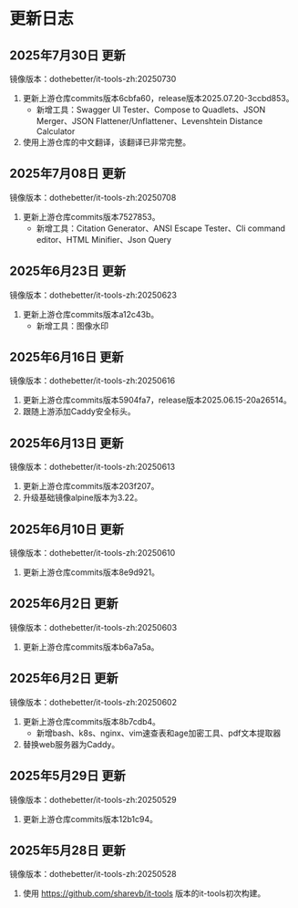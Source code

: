 # 更新日志

## 2025年7月30日 更新
镜像版本：dothebetter/it-tools-zh:20250730
1. 更新上游仓库commits版本6cbfa60，release版本2025.07.20-3ccbd853。
	- 新增工具：Swagger UI Tester、Compose to Quadlets、JSON Merger、JSON Flattener/Unflattener、Levenshtein Distance Calculator
2. 使用上游仓库的中文翻译，该翻译已非常完整。

## 2025年7月08日 更新
镜像版本：dothebetter/it-tools-zh:20250708
1. 更新上游仓库commits版本7527853。
	- 新增工具：Citation Generator、ANSI Escape Tester、Cli command editor、HTML Minifier、Json Query

## 2025年6月23日 更新
镜像版本：dothebetter/it-tools-zh:20250623
1. 更新上游仓库commits版本a12c43b。
	- 新增工具：图像水印

## 2025年6月16日 更新
镜像版本：dothebetter/it-tools-zh:20250616
1. 更新上游仓库commits版本5904fa7，release版本2025.06.15-20a26514。
2. 跟随上游添加Caddy安全标头。

## 2025年6月13日 更新
镜像版本：dothebetter/it-tools-zh:20250613
1. 更新上游仓库commits版本203f207。
2. 升级基础镜像alpine版本为3.22。

## 2025年6月10日 更新
镜像版本：dothebetter/it-tools-zh:20250610
1. 更新上游仓库commits版本8e9d921。

## 2025年6月2日 更新
镜像版本：dothebetter/it-tools-zh:20250603
1. 更新上游仓库commits版本b6a7a5a。

## 2025年6月2日 更新
镜像版本：dothebetter/it-tools-zh:20250602
1. 更新上游仓库commits版本8b7cdb4。
	- 新增bash、k8s、nginx、vim速查表和age加密工具、pdf文本提取器
2. 替换web服务器为Caddy。

## 2025年5月29日 更新
镜像版本：dothebetter/it-tools-zh:20250529
1. 更新上游仓库commits版本12b1c94。

## 2025年5月28日 更新
镜像版本：dothebetter/it-tools-zh:20250528
1. 使用 https://github.com/sharevb/it-tools 版本的it-tools初次构建。